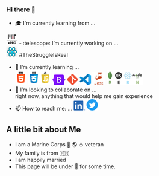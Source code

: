 ### Hi there 👋

<!--
**OhhNoo2150/OhhNoo2150** is a ✨ _special_ ✨ repository because its `README.md` (this file) appears on your GitHub profile.

Here are some ideas to get you started:




- 🤔 I’m looking for help with ...
- 💬 Ask me about ...

- 😄 Pronouns: ...
- ⚡ Fun fact: ...
[<img alt="alt_text" width="40px" src="images/image.PNG" />](https://www.google.com/)
-->
- :mortar_board: I'm currently learning from ...<br>
<img src='./img/mitxPro_logoStacked.jpeg' alt='MIT Logo' width='30'>
- :telescope: I’m currently working on ...<br>
<img src='./img/react_logo_trans' alt='React Logo' width='30'> #TheStruggleIsReal 


- 🌱 I’m currently learning ... <br>
<img src='./img/html5_logo.gif' alt='HTML5 logo' width='30'> <img src='./img/css3_logo.gif' alt='CSS3 logo' width='30'><img src='./img/javascript_logo.gif' alt='JavaScript logo' width='30'> <img src='./img/bootstrap-logo.svg' alt='Bootstrap logo' width='35'> <img src='./img/gitLogoOrangeRed.png' alt='VS Code logo' width='30'> <img src='./img/vsCodeLogo.png' alt='VS Code logo' width='30'> <img src='./img/jest_logo.gif' alt='Jest Logo' height='35'> <img src='./img/mernStackTrans.png' alt='VS Code logo' height='40'>
- 👯 I’m looking to collaborate on ...<br>
right now, anything that would help me gain experience 
- 📫 How to reach me: ...
<img src='./img/linedIn_blue.png' alt='LinkedIn logo' width='30' href='https://www.linkedin.com/in/danielrivera/'> <img src='./img/Twitter_social_icons_circle-blue.png' alt='Twitter logo' width='30' href='https://twitter.com/Boricua2150'>
## A little bit about Me
- I am a Marine Corps :eagle: :earth_americas: :anchor: veteran<br>
- My family is from :puerto_rico:<br>
- I am happily married <br>
- This page will be under :construction: for some time. 
